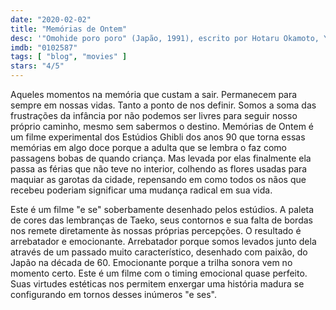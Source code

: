 ```yaml
---
date: "2020-02-02"
title: "Memórias de Ontem"
desc: '"Omohide poro poro" (Japão, 1991), escrito por Hotaru Okamoto, Yuuko Tone e David Freedman, dirigido por Isao Takahata, com Miki Imai, Toshirô Yanagiba e Yoko Honna.'
imdb: "0102587"
tags: [ "blog", "movies" ]
stars: "4/5"
---
```

Aqueles momentos na memória que custam a sair. Permanecem para sempre em nossas vidas. Tanto a ponto de nos definir. Somos a soma das frustrações da infância por não podemos ser livres para seguir nosso próprio caminho, mesmo sem sabermos o destino. Memórias de Ontem é um filme experimental dos Estúdios Ghibli dos anos 90 que torna essas memórias em algo doce porque a adulta que se lembra o faz como passagens bobas de quando criança. Mas levada por elas finalmente ela passa as férias que não teve no interior, colhendo as flores usadas para maquiar as garotas da cidade, repensando em como todos os nãos que recebeu poderiam significar uma mudança radical em sua vida.

Este é um filme "e se" soberbamente desenhado pelos estúdios. A paleta de cores das lembranças de Taeko, seus contornos e sua falta de bordas nos remete diretamente às nossas próprias percepções. O resultado é arrebatador e emocionante. Arrebatador porque somos levados junto dela através de um passado muito característico, desenhado com paixão, do Japão na década de 60. Emocionante porque a trilha sonora vem no momento certo. Este é um filme com o timing emocional quase perfeito. Suas virtudes estéticas nos permitem enxergar uma história madura se configurando em tornos desses inúmeros "e ses".

